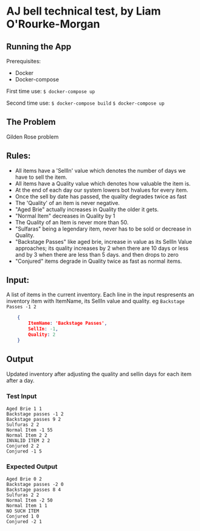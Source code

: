 # AJ bell technical test, by Liam O'Rourke-Morgan

## Running the App
Prerequisites:
- Docker
- Docker-compose

First time use:
`$ docker-compose up`

Second time use:
`$ docker-compose build`
`$ docker-compose up`

## The Problem
Gilden Rose problem

## Rules:
- All items have a 'SellIn' value which denotes the number of days we have to sell the item.
- All items have a Quality value which denotes how valuable the item is.
- At the end of each day our system lowers bot hvalues for every item.
- Once the sell by date has passed, the quality degrades twice as fast
- The 'Quality' of an item is never negative.
- "Aged Brie" actually increases in Quality the older it gets.
- "Normal Item" decreases in Quality by 1
- The Quality of an Item is never more than 50.
- "Sulfaras" being a legendary item, never has to be sold or decrease in Quality.
- "Backstage Passes" like aged brie, increase in value as its SellIn Value approaches; its quality increases by 2 when there are 10 days or less and by 3 when there are less than 5 days. and then drops to zero
- "Conjured" items degrade in Quality twice as fast as normal items.

## Input:
A list of items in the current inventory. Each line in the input respresents an inventory item with ItemName, its SellIn value and quality. eg `Backstage Passes -1 2`

```json
    {
        ItemName: 'Backstage Passes',
        SellIn: -1,
        Quality: 2
    }
```

## Output
Updated inventory after adjusting the quality and sellin days for each item after a day.

### Test Input
```
Aged Brie 1 1
Backstage passes -1 2
Backstage passes 9 2
Sulfuras 2 2
Normal Item -1 55
Normal Item 2 2
INVALID ITEM 2 2
Conjured 2 2
Conjured -1 5
```

### Expected Output
```
Aged Brie 0 2
Backstage passes -2 0
Backstage passes 8 4
Sulfuras 2 2
Normal Item -2 50
Normal Item 1 1
NO SUCH ITEM
Conjured 1 0
Conjured -2 1
``` 